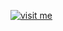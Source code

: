 [![visit me](https://hotio.dev/img/visit-me.png "Visit https://hotio.dev/arr-discord-notifier or click me!")](https://hotio.dev/arr-discord-notifier)
